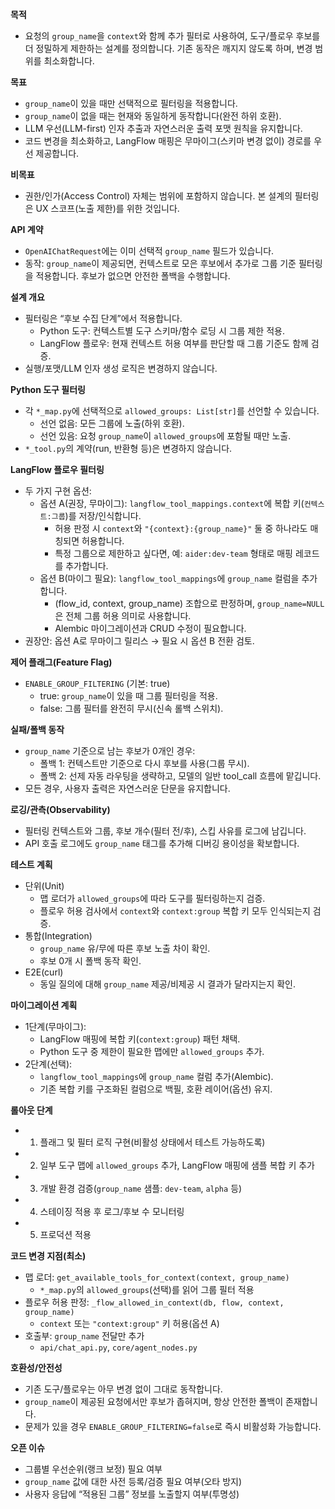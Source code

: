 **목적**
- 요청의 `group_name`을 `context`와 함께 추가 필터로 사용하여, 도구/플로우 후보를 더 정밀하게 제한하는 설계를 정의합니다. 기존 동작은 깨지지 않도록 하며, 변경 범위를 최소화합니다.

**목표**
- `group_name`이 있을 때만 선택적으로 필터링을 적용합니다.
- `group_name`이 없을 때는 현재와 동일하게 동작합니다(완전 하위 호환).
- LLM 우선(LLM-first) 인자 추출과 자연스러운 출력 포맷 원칙을 유지합니다.
- 코드 변경을 최소화하고, LangFlow 매핑은 무마이그(스키마 변경 없이) 경로를 우선 제공합니다.

**비목표**
- 권한/인가(Access Control) 자체는 범위에 포함하지 않습니다. 본 설계의 필터링은 UX 스코프(노출 제한)를 위한 것입니다.

**API 계약**
- `OpenAIChatRequest`에는 이미 선택적 `group_name` 필드가 있습니다.
- 동작: `group_name`이 제공되면, 컨텍스트로 모은 후보에서 추가로 그룹 기준 필터링을 적용합니다. 후보가 없으면 안전한 폴백을 수행합니다.

**설계 개요**
- 필터링은 “후보 수집 단계”에서 적용합니다.
  - Python 도구: 컨텍스트별 도구 스키마/함수 로딩 시 그룹 제한 적용.
  - LangFlow 플로우: 현재 컨텍스트 허용 여부를 판단할 때 그룹 기준도 함께 검증.
- 실행/포맷/LLM 인자 생성 로직은 변경하지 않습니다.

**Python 도구 필터링**
- 각 `*_map.py`에 선택적으로 `allowed_groups: List[str]`를 선언할 수 있습니다.
  - 선언 없음: 모든 그룹에 노출(하위 호환).
  - 선언 있음: 요청 `group_name`이 `allowed_groups`에 포함될 때만 노출.
- `*_tool.py`의 계약(run, 반환형 등)은 변경하지 않습니다.

**LangFlow 플로우 필터링**
- 두 가지 구현 옵션:
  - 옵션 A(권장, 무마이그): `langflow_tool_mappings.context`에 복합 키(`컨텍스트:그룹`)를 저장/인식합니다.
    - 허용 판정 시 `context`와 `"{context}:{group_name}"` 둘 중 하나라도 매칭되면 허용합니다.
    - 특정 그룹으로 제한하고 싶다면, 예: `aider:dev-team` 형태로 매핑 레코드를 추가합니다.
  - 옵션 B(마이그 필요): `langflow_tool_mappings`에 `group_name` 컬럼을 추가합니다.
    - (flow_id, context, group_name) 조합으로 판정하며, `group_name=NULL`은 전체 그룹 허용 의미로 사용합니다.
    - Alembic 마이그레이션과 CRUD 수정이 필요합니다.
- 권장안: 옵션 A로 무마이그 릴리스 → 필요 시 옵션 B 전환 검토.

**제어 플래그(Feature Flag)**
- `ENABLE_GROUP_FILTERING` (기본: true)
  - true: `group_name`이 있을 때 그룹 필터링을 적용.
  - false: 그룹 필터를 완전히 무시(신속 롤백 스위치).

**실패/폴백 동작**
- `group_name` 기준으로 남는 후보가 0개인 경우:
  - 폴백 1: 컨텍스트만 기준으로 다시 후보를 사용(그룹 무시).
  - 폴백 2: 선제 자동 라우팅을 생략하고, 모델의 일반 tool_call 흐름에 맡깁니다.
- 모든 경우, 사용자 출력은 자연스러운 단문을 유지합니다.

**로깅/관측(Observability)**
- 필터링 컨텍스트와 그룹, 후보 개수(필터 전/후), 스킵 사유를 로그에 남깁니다.
- API 호출 로그에도 `group_name` 태그를 추가해 디버깅 용이성을 확보합니다.

**테스트 계획**
- 단위(Unit)
  - 맵 로더가 `allowed_groups`에 따라 도구를 필터링하는지 검증.
  - 플로우 허용 검사에서 `context`와 `context:group` 복합 키 모두 인식되는지 검증.
- 통합(Integration)
  - `group_name` 유/무에 따른 후보 노출 차이 확인.
  - 후보 0개 시 폴백 동작 확인.
- E2E(curl)
  - 동일 질의에 대해 `group_name` 제공/비제공 시 결과가 달라지는지 확인.

**마이그레이션 계획**
- 1단계(무마이그):
  - LangFlow 매핑에 복합 키(`context:group`) 패턴 채택.
  - Python 도구 중 제한이 필요한 맵에만 `allowed_groups` 추가.
- 2단계(선택):
  - `langflow_tool_mappings`에 `group_name` 컬럼 추가(Alembic).
  - 기존 복합 키를 구조화된 컬럼으로 백필, 호환 레이어(옵션) 유지.

**롤아웃 단계**
- 1) 플래그 및 필터 로직 구현(비활성 상태에서 테스트 가능하도록)
- 2) 일부 도구 맵에 `allowed_groups` 추가, LangFlow 매핑에 샘플 복합 키 추가
- 3) 개발 환경 검증(`group_name` 샘플: `dev-team`, `alpha` 등)
- 4) 스테이징 적용 후 로그/후보 수 모니터링
- 5) 프로덕션 적용

**코드 변경 지점(최소)**
- 맵 로더: `get_available_tools_for_context(context, group_name)`
  - `*_map.py`의 `allowed_groups`(선택)를 읽어 그룹 필터 적용
- 플로우 허용 판정: `_flow_allowed_in_context(db, flow, context, group_name)`
  - `context` 또는 `"context:group"` 키 허용(옵션 A)
- 호출부: `group_name` 전달만 추가
  - `api/chat_api.py`, `core/agent_nodes.py`

**호환성/안전성**
- 기존 도구/플로우는 아무 변경 없이 그대로 동작합니다.
- `group_name`이 제공된 요청에서만 후보가 좁혀지며, 항상 안전한 폴백이 존재합니다.
- 문제가 있을 경우 `ENABLE_GROUP_FILTERING=false`로 즉시 비활성화 가능합니다.

**오픈 이슈**
- 그룹별 우선순위(랭크 보정) 필요 여부
- `group_name` 값에 대한 사전 등록/검증 필요 여부(오타 방지)
- 사용자 응답에 “적용된 그룹” 정보를 노출할지 여부(투명성)

